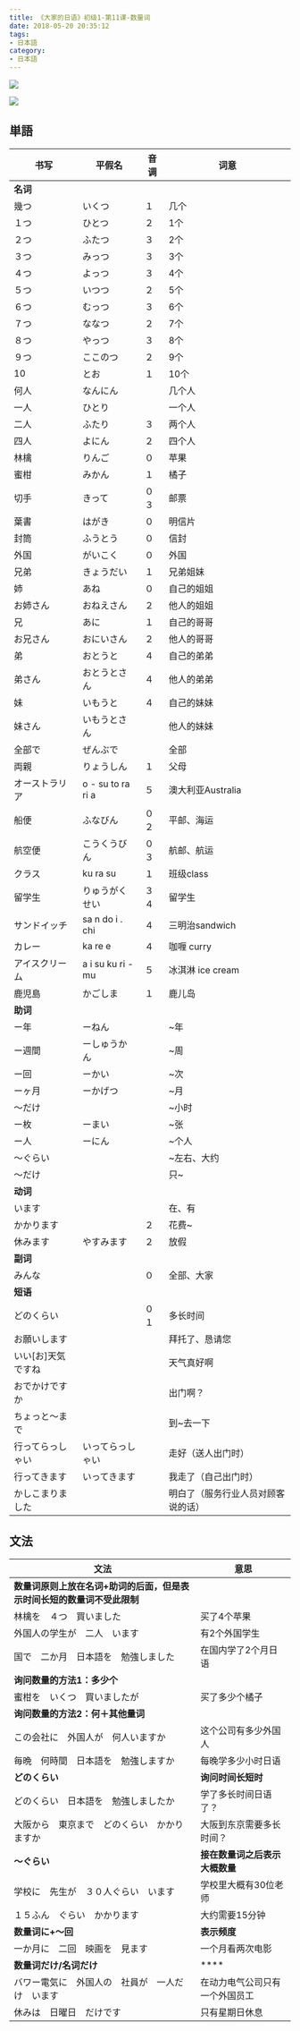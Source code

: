```yaml
---
title: 《大家的日语》初级1-第11课-数量词
date: 2018-05-20 20:35:12
tags:
- 日本語
category:
- 日本語
---
```

![](/images/IMG_1021.PNG)

![](/images/JAP/number.PNG)

## 単語

|书写|平假名|音调|词意|
|---|---|---|---|
|**名词**||||
|幾つ|いくつ|１|几个|
|１つ|ひとつ|２|1个|
|２つ|ふたつ|３|2个|
|３つ|みっつ|３|3个|
|４つ|よっつ|３|4个|
|５つ|いつつ|２|5个|
|６つ|むっつ|３|6个|
|７つ|ななつ|２|7个|
|８つ|やっつ|３|8个|
|９つ|ここのつ|２|9个|
|10|とお|１|10个|
|何人|なんにん||几个人|
|一人|ひとり||一个人|
|二人|ふたり|３|两个人|
|四人|よにん|２|四个人|
|林檎|りんご|０|苹果|
|蜜柑|みかん|１|橘子|
|切手|きって|０３|邮票|
|葉書|はがき|０|明信片|
|封筒|ふうとう|０|信封|
|外国|がいこく|０|外国|
|兄弟|きょうだい|１|兄弟姐妹|
|姉|あね|０|自己的姐姐|
|お姉さん|おねえさん|２|他人的姐姐|
|兄|あに|１|自己的哥哥|
|お兄さん|おにいさん|２|他人的哥哥|
|弟|おとうと|４|自己的弟弟|
|弟さん|おとうとさん|４|他人的弟弟|
|妹|いもうと|４|自己的妹妹|
|妹さん|いもうとさん||他人的妹妹|
|全部で|ぜんぶで||全部|
|両親|りょうしん|１|父母|
|オーストラリア|o - su to ra ri a|５|澳大利亚Australia|
|船便|ふなびん|０２|平邮、海运|
|航空便|こうくうびん|０３|航邮、航运|
|クラス|ku ra su|１|班级class|
|留学生|りゅうがくせい|３４|留学生|
|サンドイッチ|sa n do i . chi|４|三明治sandwich|
|カレー|ka re e|４|咖喱 curry|
|アイスクリーム|a i su ku ri - mu|５|冰淇淋 ice cream|
|鹿児島|かごしま|１|鹿儿岛|
|**助词**||||
|ー年|ーねん||~年|
|ー週間|ーしゅうかん||~周|
|ー回|ーかい||~次|
|ーヶ月|ーかげつ||~月|
|〜だけ|||~小时|
|ー枚|ーまい||~张|
|ー人|ーにん||~个人|
|〜ぐらい|||~左右、大约|
|〜だけ|||只~|
|**动词**||||
|います|||在、有|
|かかります||２|花费~|
|休みます|やすみます|２|放假|
|**副词**||||
|みんな||０|全部、大家|
|**短语**||||
|どのくらい||０１|多长时间|
|お願いします|||拜托了、恳请您|
|いい[お]天気ですね|||天气真好啊|
|おでかけですか|||出门啊？|
|ちょっと〜まで|||到~去一下|
|行ってらっしゃい|いってらっしゃい||走好（送人出门时）|
|行ってきます|いってきます||我走了（自己出门时）|
|かしこまりました|||明白了（服务行业人员对顾客说的话）|




## 文法

|文法|意思|
|---|---|
|**数量词原则上放在名词+助词的后面，但是表示时间长短的数量词不受此限制**||
|林檎を　４つ　買いました|买了4个苹果|
|外国人の学生が　二人　います|有2个外国学生|
|国で　二か月　日本語を　勉強しました|在国内学了2个月日语|
|**询问数量的方法1：多少个**||
|蜜柑を　いくつ　買いましたが|买了多少个橘子|
|**询问数量的方法2：何＋其他量词**||
|この会社に　外国人が　何人いますか|这个公司有多少外国人|
|毎晩　何時間　日本語を　勉強しますか|每晚学多少小时日语|
|**どのくらい**|**询问时间长短时**|
|どのくらい　日本語を　勉強しましたか|学了多长时间日语了？|
|大阪から　東京まで　どのくらい　かかりますか|大阪到东京需要多长时间？|
|**〜ぐらい**|**接在数量词之后表示大概数量**|
|学校に　先生が　３０人ぐらい　います|学校里大概有30位老师|
|１５ふん　ぐらい　かかります|大约需要15分钟|
|**数量词に+〜回**|**表示频度**|
|一か月に　二回　映画を　見ます|一个月看两次电影|
|**数量词だけ/名词だけ**|****|
|バワー電気に　外国人の　社員が　一人だけ　います|在动力电气公司只有一个外国员工|
|休みは　日曜日　だけです|只有星期日休息|








